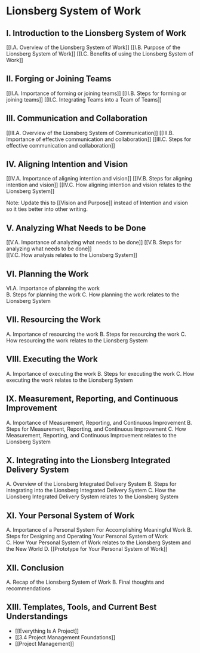 # Lionsberg System of Work

## I. Introduction to the Lionsberg System of Work

[[I.A. Overview of the Lionsberg System of Work]] 
[[I.B. Purpose of the Lionsberg System of Work]] 
[[I.C. Benefits of using the Lionsberg System of Work]]

## II. Forging or Joining Teams

[[II.A. Importance of forming or joining teams]] 
[[II.B. Steps for forming or joining teams]] 
[[II.C. Integrating Teams into a Team of Teams]]  

## III. Communication and Collaboration

[[III.A. Overview of the Lionsberg System of Communication]] 
[[III.B. Importance of effective communication and collaboration]] 
[[III.C. Steps for effective communication and collaboration]]  

## IV. Aligning Intention and Vision

[[IV.A. Importance of aligning intention and vision]] 
[[IV.B. Steps for aligning intention and vision]] 
[[IV.C. How aligning intention and vision relates to the Lionsberg System]]  

Note: Update this to [[Vision and Purpose]] instead of Intention and vision so it ties better into other writing. 

## V. Analyzing What Needs to be Done

[[V.A. Importance of analyzing what needs to be done]] 
[[V.B. Steps for analyzing what needs to be done]]  
[[V.C. How analysis relates to the Lionsberg System]]  

## VI. Planning the Work

VI.A. Importance of planning the work   
B. Steps for planning the work 
C. How planning the work relates to the Lionsberg System 

## VII. Resourcing the Work

A. Importance of resourcing the work 
B. Steps for resourcing the work 
C. How resourcing the work relates to the Lionsberg System

## VIII. Executing the Work

A. Importance of executing the work 
B. Steps for executing the work 
C. How executing the work relates to the Lionsberg System

## IX. Measurement, Reporting, and Continuous Improvement

A. Importance of Measurement, Reporting, and Continuous Improvement 
B. Steps for Measurement, Reporting, and Continuous Improvement 
C. How Measurement, Reporting, and Continuous Improvement relates to the Lionsberg System

## X. Integrating into the Lionsberg Integrated Delivery System

A. Overview of the Lionsberg Integrated Delivery System 
B. Steps for integrating into the Lionsberg Integrated Delivery System 
C. How the Lionsberg Integrated Delivery System relates to the Lionsberg System

## XI. Your Personal System of Work 

A. Importance of a Personal System For Accomplishing Meaningful Work 
B. Steps for Designing and Operating Your Personal System of Work  
C. How Your Personal System of Work relates to the Lionsberg System and the New World 
D. [[Prototype for Your Personal System of Work]]

## XII. Conclusion

A. Recap of the Lionsberg System of Work 
B. Final thoughts and recommendations

## XIII. Templates, Tools, and Current Best Understandings
- [[Everything Is A Project]]  
- [[3.4 Project Management Foundations]] 
- [[Project Management]] 

